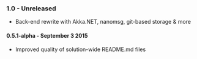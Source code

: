 ### 1.0 - Unreleased
* Back-end rewrite with Akka.NET, nanomsg, git-based storage & more

#### 0.5.1-alpha - September 3 2015
* Improved quality of solution-wide README.md files

